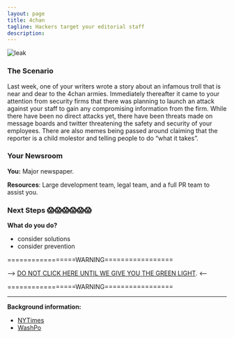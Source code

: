 ```yaml
---
layout: page
title: 4chan
tagline: Hackers target your editorial staff
description:
---
```


![leak](https://media.giphy.com/media/JGunlb6LbQlz2/giphy.gif)

### The Scenario

Last week, one of your writers wrote a story about an infamous troll that is near and dear to the 4chan armies. Immediately thereafter it came to your attention from security firms that there was planning to launch an attack against your staff to gain any compromising information from the firm. While there have been no direct attacks yet, there have been threats made on message boards and twitter threatening the safety and security of your employees. There are also memes being passed around claiming that the reporter is a child molestor and telling people to do “what it takes”.


### Your Newsroom

**You:** Major newspaper.

**Resources**: Large development team, legal team, and a full PR team to assist you.


### Next Steps 😱😱😱😱😱😱

**What do you do?**
 + consider solutions
 + consider prevention


=================WARNING=================

--> [DO NOT CLICK HERE UNTIL WE GIVE YOU THE GREEN LIGHT](./additional/LINKLINK.html). <--

=================WARNING=================

---

**Background information:**

* [NYTimes](https://www.nytimes.com/2017/05/03/technology/personaltech/email-attack-hits-google-what-to-do-if-you-clicked.html)
* [WashPo](https://www.washingtonpost.com/news/the-intersect/wp/2016/06/03/anti-semitic-trump-supporters-made-a-giant-list-of-people-to-target-with-a-racist-meme/?utm_term=.601fa25c3ddf)
